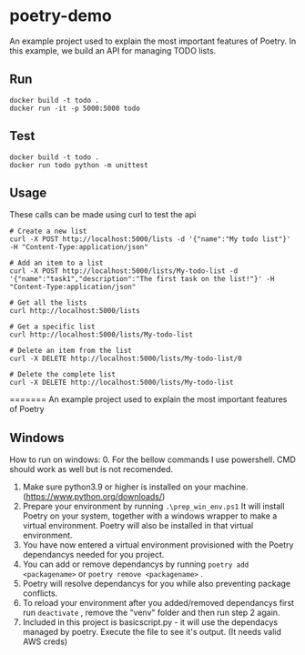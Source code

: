 # poetry-demo

An example project used to explain the most important features of Poetry. In this example, we build an API for managing TODO lists.


## Run
```
docker build -t todo . 
docker run -it -p 5000:5000 todo
```

## Test

```
docker build -t todo . 
docker run todo python -m unittest
```
## Usage

These calls can be made using curl to test the api

```
# Create a new list
curl -X POST http://localhost:5000/lists -d '{"name":"My todo list"}' -H "Content-Type:application/json"

# Add an item to a list
curl -X POST http://localhost:5000/lists/My-todo-list -d '{"name":"task1","description":"The first task on the list!"}' -H "Content-Type:application/json"

# Get all the lists
curl http://localhost:5000/lists

# Get a specific list
curl http://localhost:5000/lists/My-todo-list

# Delete an item from the list
curl -X DELETE http://localhost:5000/lists/My-todo-list/0

# Delete the complete list
curl -X DELETE http://localhost:5000/lists/My-todo-list
```
=======
An example project used to explain the most important features of Poetry

## Windows
How to run on windows:
0.  For the bellow commands I use powershell. CMD should work as well but is not recomended.
1.  Make sure python3.9 or higher is installed on your machine. (https://www.python.org/downloads/)
2.  Prepare your environment by running ```.\prep_win_env.ps1``` 
    It will install Poetry on your system, together with a windows wrapper to make a virtual environment.
    Poetry will also be installed in that virtual environment.
3.  You have now entered a virtual environment provisioned with the Poetry dependancys needed for you project.
4.  You can add or remove dependancys by running ```poetry add <packagename>``` or ```poetry remove <packagename>``` .
5.  Poetry will resolve dependancys for you while also preventing package conflicts.
6.  To reload your environment after you added/removed dependancys first run ```deactivate``` , remove the "venv" folder and then run step 2 again.
7.  Included in this project is basicscript.py - it will use the dependacys managed by poetry. 
    Execute the file to see it's output. (It needs valid AWS creds)

